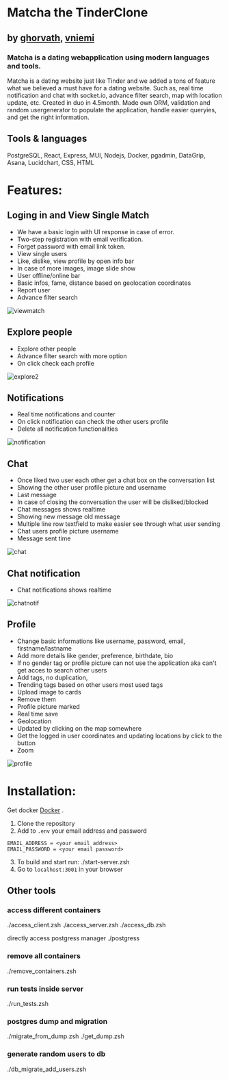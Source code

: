 # Matcha the TinderClone

## by [ghorvath](https://github.com/mobahug), [vniemi](https://gitlab.com/vilniemi)

### Matcha is a dating webapplication using modern languages and tools.

Matcha is a dating website just like Tinder and we added a tons of feature what we believed a must have for a dating website.
Such as, real time notification and chat with socket.io, advance filter search, map with location update, etc.
Created in duo in 4.5month.
Made own ORM, validation and random usergenerator to populate the application, handle easier queryies, and get the right information.

## Tools & languages

PostgreSQL, React, Express, MUI, Nodejs,
Docker, pgadmin, DataGrip, Asana, Lucidchart,
CSS, HTML


# Features:

## Loging in and View Single Match

  - We have a basic login with UI response in case of error.
  - Two-step registration with email verification.
  - Forget password with email link token.
  - View single users
  - Like, dislike, view profile by open info bar
  - In case of more images, image slide show
  - User offline/online bar
  - Basic infos, fame, distance based on geolocation coordinates
  - Report user
  - Advance filter search


![viewmatch](https://user-images.githubusercontent.com/83179142/198826445-922df611-b4cb-4ce7-b08c-dfd8e860156f.gif)


## Explore people

  - Explore other people
  - Advance filter search with more option
  - On click check each profile


![explore2](https://user-images.githubusercontent.com/83179142/198826790-62ff4f6c-2062-46da-a02f-b828a8d7bfe9.gif)


## Notifications

  - Real time notifications and counter
  - On click notification can check the other users profile
  - Delete all notification functionalities


![notification](https://user-images.githubusercontent.com/83179142/198826956-94eee05a-f84e-4c93-b3f9-c1f2a289e2db.gif)


## Chat

  - Once liked two user each other get a chat box on the conversation list
  - Showing the other user profile picture and username
  - Last message
  - In case of closing the conversation the user will be disliked/blocked
  - Chat messages shows realtime
  - Showing new message old message
  - Multiple line row textfield to make easier see through what user sending
  - Chat users profile picture username
  - Message sent time


![chat](https://user-images.githubusercontent.com/83179142/198827405-2aa342ed-1a04-4b01-ad24-c6d2d0a765c0.gif)


## Chat notification

  - Chat notifications shows realtime


![chatnotif](https://user-images.githubusercontent.com/83179142/198827675-2e7ecbe2-526d-48e6-b4ef-79724760ebb8.gif)


## Profile

  - Change basic informations like username, password, email, firstname/lastname
  - Add more details like gender, preference, birthdate, bio
  - If no gender tag or profile picture can not use the application aka can't get acces to search other users
  - Add tags, no duplication,
  - Trending tags based on other users most used tags
  - Upload image to cards
  - Remove them
  - Profile picture marked
  - Real time save
  - Geolocation
  - Updated by clicking on the map somewhere
  - Get the logged in user coordinates and updating locations by click to the button
  - Zoom


![profile](https://user-images.githubusercontent.com/83179142/198827861-3e33f0bd-aa84-4595-b333-093ab0df20a7.gif)




# Installation:

Get docker [Docker](https://www.docker.com/) .

1. Clone the repository
2. Add to `.env` your email address and password

```
EMAIL_ADDRESS = <your email address>
EMAIL_PASSWORD = <your email password>
```

3. To build and start run: ./start-server.zsh
4. Go to `localhost:3001` in your browser

## Other tools

### access different containers

./access_client.zsh
./access_server.zsh
./access_db.zsh

directly access postgress manager
./postgress

### remove all containers

./remove_containers.zsh

### run tests inside server

./run_tests.zsh

### postgres dump and migration

./migrate_from_dump.zsh
./get_dump.zsh

### generate random users to db

./db_migrate_add_users.zsh
